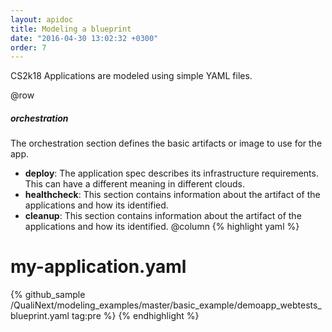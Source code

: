 ```yaml
---
layout: apidoc
title: Modeling a blueprint
date: "2016-04-30 13:02:32 +0300"
order: 7
---
```

CS2k18 Applications are modeled using simple YAML files.

@row
##### orchestration
The orchestration section defines the basic artifacts or image to use for the app.
- **deploy**: The application spec describes its infrastructure requirements.
This can have a different meaning in different clouds.
- **healthcheck**: This section contains information about the artifact of the
applications and how its identified.
- **cleanup**: This section contains information about the artifact of the
applications and how its identified.
@column
{% highlight yaml %}
# my-application.yaml
{% github_sample /QualiNext/modeling_examples/master/basic_example/demoapp_webtests_blueprint.yaml tag:pre %}
{% endhighlight %}
